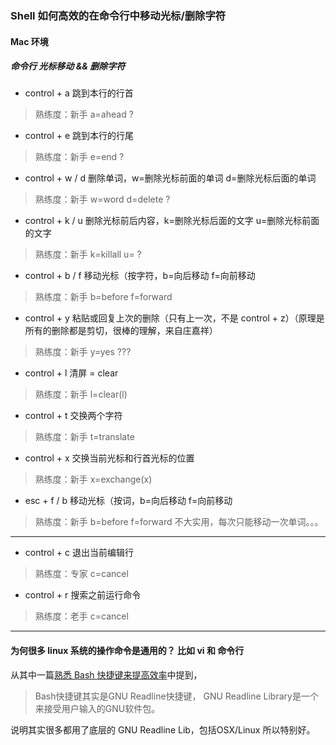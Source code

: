 ### Shell 如何高效的在命令行中移动光标/删除字符

#### Mac 环境

##### 命令行 光标移动 && 删除字符

- control + a 跳到本行的行首 
> 熟练度：新手
> a=ahead ?
- control + e 跳到本行的行尾 
> 熟练度：新手
> e=end ?
- control + w / d 删除单词，w=删除光标前面的单词 d=删除光标后面的单词 
> 熟练度：新手
> w=word d=delete ?
- control + k / u 删除光标前后内容，k=删除光标后面的文字 u=删除光标前面的文字 
> 熟练度：新手
> k=killall u= ?
- control + b / f 移动光标（按字符，b=向后移动 f=向前移动
> 熟练度：新手
> b=before f=forward
- control + y 粘贴或回复上次的删除（只有上一次，不是 control + z）（原理是 所有的删除都是剪切，很棒的理解，来自庄嘉祥）
> 熟练度：新手
> y=yes ???
- control + l 清屏 = clear
> 熟练度：新手
> l=clear(l)
- control + t 交换两个字符
> 熟练度：新手
> t=translate
- control + x 交换当前光标和行首光标的位置
> 熟练度：新手
> x=exchange(x)
- esc + f / b 移动光标（按词，b=向后移动 f=向前移动
> 熟练度：新手
> b=before f=forward
> 不大实用，每次只能移动一次单词。。。


---

- control + c 退出当前编辑行
> 熟练度：专家
> c=cancel
- control + r 搜索之前运行命令
> 熟练度：老手
> c=cancel


---

#### 为何很多 linux 系统的操作命令是通用的？ 比如 vi 和 命令行

从其中一篇[熟悉 Bash 快捷键来提高效率][1]中提到，
> Bash快捷键其实是GNU Readline快捷键， GNU Readline Library是一个来接受用户输入的GNU软件包。

说明其实很多都用了底层的 GNU Readline Lib，包括OSX/Linux 所以特别好。

[1]: https://harttle.land/2015/11/09/bash-shortcuts.html
